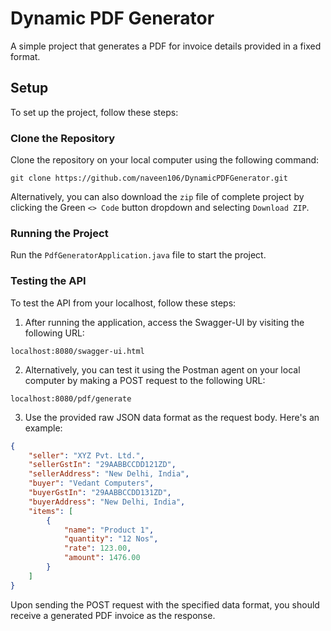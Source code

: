 # Dynamic PDF Generator

A simple project that generates a PDF for invoice details provided in a fixed format.

## Setup

To set up the project, follow these steps:

### Clone the Repository

Clone the repository on your local computer using the following command:

```
git clone https://github.com/naveen106/DynamicPDFGenerator.git
```

Alternatively, you can also download the `zip` file of complete project by clicking the Green `<> Code` button dropdown and selecting `Download ZIP`.

### Running the Project

Run the `PdfGeneratorApplication.java` file to start the project.

### Testing the API

To test the API from your localhost, follow these steps:

1. After running the application, access the Swagger-UI by visiting the following URL: 
 ```
 localhost:8080/swagger-ui.html
 ```

2. Alternatively, you can test it using the Postman agent on your local computer by making a POST request to the following URL: 
 ```
 localhost:8080/pdf/generate
 ```

3. Use the provided raw JSON data format as the request body. Here's an example:

```json
{
    "seller": "XYZ Pvt. Ltd.",
    "sellerGstIn": "29AABBCCDD121ZD",
    "sellerAddress": "New Delhi, India",
    "buyer": "Vedant Computers",
    "buyerGstIn": "29AABBCCDD131ZD",
    "buyerAddress": "New Delhi, India",
    "items": [
        {
            "name": "Product 1",
            "quantity": "12 Nos",
            "rate": 123.00,
            "amount": 1476.00
        }        
    ]
}
```
Upon sending the POST request with the specified data format, you should receive a generated PDF invoice as the response.
